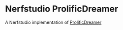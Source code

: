 # Nerfstudio ProlificDreamer

A Nerfstudio implementation of [ProlificDreamer](https://ml.cs.tsinghua.edu.cn/prolificdreamer/)
